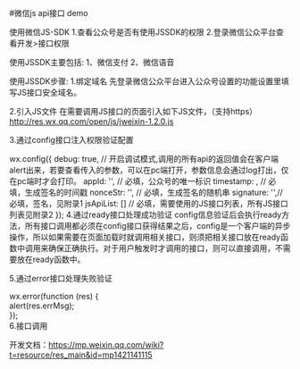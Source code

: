 #微信js api接口 demo

使用微信JS-SDK
1.查看公众号是否有使用JSSDK的权限
2.登录微信公众平台查看开发>接口权限

使用JSSDK主要包括:
1、微信支付
2、微信语音

使用JSSDK步骤:
1.绑定域名
先登录微信公众平台进入公众号设置的功能设置里填写JS接口安全域名。

2.引入JS文件
在需要调用JS接口的页面引入如下JS文件，（支持https）
http://res.wx.qq.com/open/js/jweixin-1.2.0.js

3.通过config接口注入权限验证配置

wx.config({
    debug: true, // 开启调试模式,调用的所有api的返回值会在客户端alert出来，若要查看传入的参数，可以在pc端打开，参数信息会通过log打出，仅在pc端时才会打印。
    appId: '', // 必填，公众号的唯一标识
    timestamp: , // 必填，生成签名的时间戳
    nonceStr: '', // 必填，生成签名的随机串
    signature: '',// 必填，签名，见附录1
    jsApiList: [] // 必填，需要使用的JS接口列表，所有JS接口列表见附录2
});
4.通过ready接口处理成功验证
config信息验证后会执行ready方法，所有接口调用都必须在config接口获得结果之后，config是一个客户端的异步操作，所以如果需要在页面加载时就调用相关接口，则须把相关接口放在ready函数中调用来确保正确执行。对于用户触发时才调用的接口，则可以直接调用，不需要放在ready函数中。

5.通过error接口处理失败验证

wx.error(function (res) {        
     alert(res.errMsg);        
});        
6.接口调用

开发文档：https://mp.weixin.qq.com/wiki?t=resource/res_main&id=mp1421141115